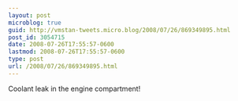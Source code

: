 ```yaml
---
layout: post
microblog: true
guid: http://vmstan-tweets.micro.blog/2008/07/26/869349895.html
post_id: 3054715
date: 2008-07-26T17:55:57-0600
lastmod: 2008-07-26T17:55:57-0600
type: post
url: /2008/07/26/869349895.html
---
```

Coolant leak in the engine compartment!
